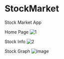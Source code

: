 # StockMarket
Stock Market App

Home Page
![1](https://user-images.githubusercontent.com/72306542/212752505-70e6cd9d-d652-4a37-91d8-439b2aa16b4b.jpg)

Stock Info
![2](https://user-images.githubusercontent.com/72306542/212752610-e331c081-f018-45fe-91e3-d49465b08121.jpg)

Stock Graph
![image](https://user-images.githubusercontent.com/72306542/213927800-dc921415-46f0-4402-8c82-c459555162be.png)

